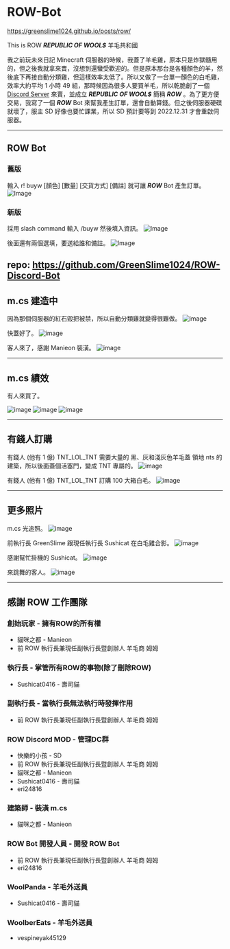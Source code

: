 # ROW-Bot
https://greenslime1024.github.io/posts/row/

This is ROW ***REPUBLIC OF WOOL$*** 羊毛共和國

我之前玩未來日記 Minecraft 伺服器的時候，我蓋了羊毛雞，原本只是炸獄髓用的，但之後我就拿來賣，沒想到還蠻受歡迎的。但是原本那台是各種顏色的羊，然後底下再接自動分類雞，但這樣效率太低了。所以又做了一台單一顏色的白毛雞，效率大約平均 1 小時 49 組，那時候因為很多人要買羊毛，所以乾脆創了一個 [Discord Server](https://discord.gg/7gK6HMRqve) 來賣，並成立 ***REPUBLIC OF WOOL$*** 簡稱 ***ROW*** 。為了更方便交易，我寫了一個 ***ROW*** Bot 來幫我產生訂單，還會自動算錢。但之後伺服器硬碟就壞了，服主 SD 好像也要忙課業，所以 SD 預計要等到 2022.12.31 才會重啟伺服器。

---

## ROW Bot
### 舊版

輸入 r! buyw [顏色] [數量] [交貨方式] [備註] 就可讓 ***ROW*** Bot 產生訂單。
![Image](https://cdn.discordapp.com/attachments/1023616143652573214/1025412955640184902/unknown.png#center)

### 新版
採用 slash command 
輸入 /buyw 然後填入資訊。
![Image](https://cdn.discordapp.com/attachments/1023616143652573214/1025407662017478666/unknown.png#center)

後面還有兩個選填，要送給誰和備註。
![Image](https://cdn.discordapp.com/attachments/1023616143652573214/1025410102586511431/unknown.png#center)

repo: https://github.com/GreenSlime1024/ROW-Discord-Bot
---
## m.cs 建造中

因為那個伺服器的紅石毀把被禁，所以自動分類雞就變得很難做。
![image](https://cdn.discordapp.com/attachments/887330126147256323/900321494821912626/unknown.png#center)

快蓋好了。
![image](https://cdn.discordapp.com/attachments/860861078342074388/867635928747212820/unknown.png#center)

客人來了，感謝 Manieon 裝潢。
![image](https://cdn.discordapp.com/attachments/860861078342074388/867760999099531304/unknown.png#center)

---
## m.cs 績效

有人來買了。

![image](https://cdn.discordapp.com/attachments/860861078342074388/867785985643511818/unknown.png#center)
![image](https://cdn.discordapp.com/attachments/860861078342074388/868429450725974076/unknown.png#center)
![image](https://cdn.discordapp.com/attachments/860861078342074388/868429530895884288/unknown.png#center)

---
## 有錢人訂購

有錢人 (他有 1 億) TNT_LOL_TNT 需要大量的 黑、灰和淺灰色羊毛蓋 領地 nts 的建築，所以後面蓋個活塞門，變成 TNT 專屬的。
![image](https://cdn.discordapp.com/attachments/860861078342074388/868431041935867915/unknown.png#center)

有錢人 (他有 1 億) TNT_LOL_TNT 訂購 100 大箱白毛。
![image](https://cdn.discordapp.com/attachments/898180821586935808/901138354798755952/unknown.png#center)

---
## 更多照片

m.cs 光追照。
![image](https://cdn.discordapp.com/attachments/1024342315638214656/1025779248490893393/unknown_84.png#center)

前執行長 GreenSlime 跟現任執行長 Sushicat 在白毛雞合影。
![image](https://cdn.discordapp.com/attachments/922065882862219304/922066230448369684/unknown.png#center)

感謝幫忙掛機的 Sushicat。
![image](https://cdn.discordapp.com/attachments/922065882862219304/929602611894710302/unknown-2.png#center)

來跳舞的客人。
![image](https://cdn.discordapp.com/attachments/922065882862219304/922070798678773810/unknown.png#center)

---
## 感謝 ROW 工作團隊

### 創始玩家 - 擁有ROW的所有權
- 貓咪之都 - Manieon
- 前 ROW 執行長兼現任副執行長暨創辦人 羊毛商 姆姆

### 執行長 - 掌管所有ROW的事物(除了刪除ROW)
- Sushicat0416 - 壽司貓

### 副執行長 - 當執行長無法執行時發揮作用
- 前 ROW 執行長兼現任副執行長暨創辦人 羊毛商 姆姆

### ROW Discord MOD - 管理DC群
- 快樂的小孩 - SD
- 前 ROW 執行長兼現任副執行長暨創辦人 羊毛商 姆姆
- 貓咪之都 - Manieon
- Sushicat0416 - 壽司貓
- eri24816

### 建築師 - 裝潢 m.cs
- 貓咪之都 - Manieon

### ROW Bot 開發人員 - 開發 ROW Bot
- 前 ROW 執行長兼現任副執行長暨創辦人 羊毛商 姆姆
- eri24816

### WoolPanda - 羊毛外送員
- Sushicat0416 - 壽司貓

### WoolberEats  - 羊毛外送員
- vespineyak45129
